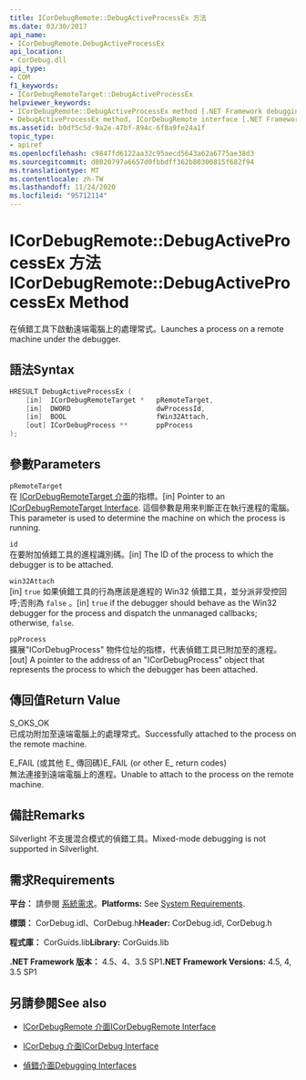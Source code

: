 ```yaml
---
title: ICorDebugRemote::DebugActiveProcessEx 方法
ms.date: 03/30/2017
api_name:
- ICorDebugRemote.DebugActiveProcessEx
api_location:
- CorDebug.dll
api_type:
- COM
f1_keywords:
- ICorDebugRemoteTarget::DebugActiveProcessEx
helpviewer_keywords:
- ICorDebugRemote::DebugActiveProcessEx method [.NET Framework debugging]
- DebugActiveProcessEx method, ICorDebugRemote interface [.NET Framework debugging]
ms.assetid: b0df5c5d-9a2e-47bf-894c-6f8a9fe24a1f
topic_type:
- apiref
ms.openlocfilehash: c9847fd6122aa32c95aecd5643a62a6775ae38d3
ms.sourcegitcommit: d8020797a6657d0fbbdff362b80300815f682f94
ms.translationtype: MT
ms.contentlocale: zh-TW
ms.lasthandoff: 11/24/2020
ms.locfileid: "95712114"
---
```

# <a name="icordebugremotedebugactiveprocessex-method"></a><span data-ttu-id="41e5c-102">ICorDebugRemote::DebugActiveProcessEx 方法</span><span class="sxs-lookup"><span data-stu-id="41e5c-102">ICorDebugRemote::DebugActiveProcessEx Method</span></span>

<span data-ttu-id="41e5c-103">在偵錯工具下啟動遠端電腦上的處理常式。</span><span class="sxs-lookup"><span data-stu-id="41e5c-103">Launches a process on a remote machine under the debugger.</span></span>  
  
## <a name="syntax"></a><span data-ttu-id="41e5c-104">語法</span><span class="sxs-lookup"><span data-stu-id="41e5c-104">Syntax</span></span>  
  
```cpp  
HRESULT DebugActiveProcessEx (  
    [in]  ICorDebugRemoteTarget *   pRemoteTarget,  
    [in]  DWORD                     dwProcessId,  
    [in]  BOOL                      fWin32Attach,  
    [out] ICorDebugProcess **       ppProcess  
);  
```  
  
## <a name="parameters"></a><span data-ttu-id="41e5c-105">參數</span><span class="sxs-lookup"><span data-stu-id="41e5c-105">Parameters</span></span>  

 `pRemoteTarget`  
 <span data-ttu-id="41e5c-106">在 [ICorDebugRemoteTarget 介面](icordebugremotetarget-interface.md)的指標。</span><span class="sxs-lookup"><span data-stu-id="41e5c-106">[in] Pointer to an [ICorDebugRemoteTarget Interface](icordebugremotetarget-interface.md).</span></span> <span data-ttu-id="41e5c-107">這個參數是用來判斷正在執行進程的電腦。</span><span class="sxs-lookup"><span data-stu-id="41e5c-107">This parameter is used to determine the machine on which the process is running.</span></span>  
  
 `id`  
 <span data-ttu-id="41e5c-108">在要附加偵錯工具的進程識別碼。</span><span class="sxs-lookup"><span data-stu-id="41e5c-108">[in] The ID of the process to which the debugger is to be attached.</span></span>  
  
 `win32Attach`  
 <span data-ttu-id="41e5c-109">[in] `true` 如果偵錯工具的行為應該是進程的 Win32 偵錯工具，並分派非受控回呼;否則為 `false` 。</span><span class="sxs-lookup"><span data-stu-id="41e5c-109">[in] `true` if the debugger should behave as the Win32 debugger for the process and dispatch the unmanaged callbacks; otherwise, `false`.</span></span>  
  
 `ppProcess`  
 <span data-ttu-id="41e5c-110">擴展"ICorDebugProcess" 物件位址的指標，代表偵錯工具已附加至的進程。</span><span class="sxs-lookup"><span data-stu-id="41e5c-110">[out] A pointer to the address of an "ICorDebugProcess" object that represents the process to which the debugger has been attached.</span></span>  
  
## <a name="return-value"></a><span data-ttu-id="41e5c-111">傳回值</span><span class="sxs-lookup"><span data-stu-id="41e5c-111">Return Value</span></span>  

 <span data-ttu-id="41e5c-112">S_OK</span><span class="sxs-lookup"><span data-stu-id="41e5c-112">S_OK</span></span>  
 <span data-ttu-id="41e5c-113">已成功附加至遠端電腦上的處理常式。</span><span class="sxs-lookup"><span data-stu-id="41e5c-113">Successfully attached to the process on the remote machine.</span></span>  
  
 <span data-ttu-id="41e5c-114">E_FAIL (或其他 E_ 傳回碼)</span><span class="sxs-lookup"><span data-stu-id="41e5c-114">E_FAIL (or other E_ return codes)</span></span>  
 <span data-ttu-id="41e5c-115">無法連接到遠端電腦上的進程。</span><span class="sxs-lookup"><span data-stu-id="41e5c-115">Unable to attach to the process on the remote machine.</span></span>  
  
## <a name="remarks"></a><span data-ttu-id="41e5c-116">備註</span><span class="sxs-lookup"><span data-stu-id="41e5c-116">Remarks</span></span>  

 <span data-ttu-id="41e5c-117">Silverlight 不支援混合模式的偵錯工具。</span><span class="sxs-lookup"><span data-stu-id="41e5c-117">Mixed-mode debugging is not supported in Silverlight.</span></span>  
  
## <a name="requirements"></a><span data-ttu-id="41e5c-118">需求</span><span class="sxs-lookup"><span data-stu-id="41e5c-118">Requirements</span></span>  

 <span data-ttu-id="41e5c-119">**平台：** 請參閱 [系統需求](../../get-started/system-requirements.md)。</span><span class="sxs-lookup"><span data-stu-id="41e5c-119">**Platforms:** See [System Requirements](../../get-started/system-requirements.md).</span></span>  
  
 <span data-ttu-id="41e5c-120">**標頭：** CorDebug.idl、CorDebug.h</span><span class="sxs-lookup"><span data-stu-id="41e5c-120">**Header:** CorDebug.idl, CorDebug.h</span></span>  
  
 <span data-ttu-id="41e5c-121">**程式庫：** CorGuids.lib</span><span class="sxs-lookup"><span data-stu-id="41e5c-121">**Library:** CorGuids.lib</span></span>  
  
 <span data-ttu-id="41e5c-122">**.NET Framework 版本：** 4.5、4、3.5 SP1</span><span class="sxs-lookup"><span data-stu-id="41e5c-122">**.NET Framework Versions:** 4.5, 4, 3.5 SP1</span></span>  
  
## <a name="see-also"></a><span data-ttu-id="41e5c-123">另請參閱</span><span class="sxs-lookup"><span data-stu-id="41e5c-123">See also</span></span>

- [<span data-ttu-id="41e5c-124">ICorDebugRemote 介面</span><span class="sxs-lookup"><span data-stu-id="41e5c-124">ICorDebugRemote Interface</span></span>](icordebugremote-interface.md)
- [<span data-ttu-id="41e5c-125">ICorDebug 介面</span><span class="sxs-lookup"><span data-stu-id="41e5c-125">ICorDebug Interface</span></span>](icordebug-interface.md)

- [<span data-ttu-id="41e5c-126">偵錯介面</span><span class="sxs-lookup"><span data-stu-id="41e5c-126">Debugging Interfaces</span></span>](debugging-interfaces.md)
